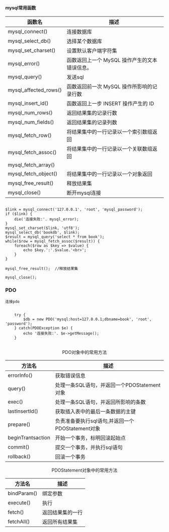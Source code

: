 #### mysql常用函数
函数名|描述 
---|---
mysql_connect() |连接数据库
mysql_select_db() |选择某个数据库
mysql_set_charset() | 设置默认客户端字符集
mysql_error() | 函数返回上一个 MySQL 操作产生的文本错误信息。
mysql_query() | 发送sql
mysql_affected_rows() | 函数返回前一次 MySQL 操作所影响的记录行数
mysql_insert_id() | 函数返回上一步 INSERT 操作产生的 ID
mysql_num_rows() | 返回结果集的记录行数
mysql_num_fields() | 返回结果集的记录列数
mysql_fetch_row() | 将结果集中的一行记录以一个索引数组返回
mysql_fetch_assoc() | 将结果集中的一行记录以一个关联数组返回
mysql_fetch_array() | 
mysql_fetch_object() |将结果集中的一行记录以一个对象返回
mysql_free_result() | 释放结果集
mysql_close() | 断开mysql连接

```   
  
$link = mysql_connect('127.0.0.1', 'root', 'mysql_password');  
if ($link) {  
	die('连接失败:'. mysql_error);  
}  
mysql_set_charset($link, 'utf8');  
mysql_select_db('bookdb', $link);  
$result = mysql_query('select * from book');  
while($row = mysql_fetch_assoc($result)) {  
	foreach($row as $key => $value) {  
		echo $key.':'.$value.'<br>';  
	}  
}  
  
mysql_free_result();  //释放结果集  

mysql_close();  

```


### PDO
	连接pdo
```

	try {
		$db = new PDO('mysql:host=127.0.0.1;dbname=book', 'root', 'password');
	} catch(PDOException $e) {
		echo '连接失败:'. $e->getMessage();
	}


```
<center>PDO对象中的常用方法</center>

方法名 | 描述
--- | ---
errorInfo() | 获取错误信息
query() | 处理一条SQL语句，并返回一个PDOStatement对象
exec()  | 处理一条SQL语句，并返回所影响的条数
lastInsertId() | 获取插入表中的最后一条数据的主键
prepare() | 负责准备要执行sql语句,并返回一个PDOStatement对象
beginTrantsaction | 开始一个事务，标明回滚起始点
commit()  | 提交一个事务，并执行sql语句
rollback() | 回滚一个事务

<center>PDOStatement对象中的常用方法</center>

方法名 | 描述
--- | ---
bindParam()  | 绑定参数
execute() | 执行
fetch() | 返回结果集的一行
fetchAll() | 返回所有结果集

